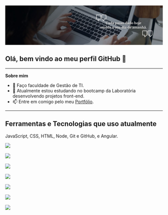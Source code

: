 
![](https://github.com/Evy-Oliveira/Evy-Oliveira/blob/main/Banner%20do%20github%20simples%20com%20frase%20%20e%20foto.jpg)

## Olá, bem vindo ao meu perfil GitHub 👋
***

**Sobre mim**
- 🔭 Faço faculdade de Gestão de TI.
- 🌱 Atualmente estou estudando no bootcamp da Laboratória desenvolvendo projetos front-end.
- 📫 Entre em comigo pelo meu [Portfólio](https://evy-oliveira.github.io/portfolio-profissional/).

***
## Ferramentas e Tecnologias que uso atualmente
 JavaScript, CSS, HTML, Node, Git e GitHub, e Angular.
 
[ <img src="https://cdn.jsdelivr.net/gh/devicons/devicon@latest/icons/javascript/javascript-original.svg" width=30 heigth=30 />](https://developer.mozilla.org/pt-BR/docs/Web/JavaScript)
 
[ <img src="https://cdn.jsdelivr.net/gh/devicons/devicon@latest/icons/css3/css3-original-wordmark.svg" width=30 heigth=30/>](https://developer.mozilla.org/pt-BR/docs/Web/CSS)
 
[ <img src="https://cdn.jsdelivr.net/gh/devicons/devicon@latest/icons/html5/html5-original-wordmark.svg" width=30 heigth=30/>](https://developer.mozilla.org/pt-BR/docs/Web/HTML)
 
[ <img src="https://cdn.jsdelivr.net/gh/devicons/devicon@latest/icons/nodejs/nodejs-original-wordmark.svg" width=30 heigth=30/>](https://nodejs.org/en)
 
[ <img src="https://cdn.jsdelivr.net/gh/devicons/devicon@latest/icons/git/git-original-wordmark.svg" width=30 heigth=30/>](https://git-scm.com/)

[ <img src="https://cdn.jsdelivr.net/gh/devicons/devicon@latest/icons/github/github-original.svg" width=30 heigth=30/>](https://github.com/)

[ <img src="https://cdn.jsdelivr.net/gh/devicons/devicon@latest/icons/angular/angular-original.svg" width=30 heigth=30/>](https://angular.io/)

          

          
          
          
